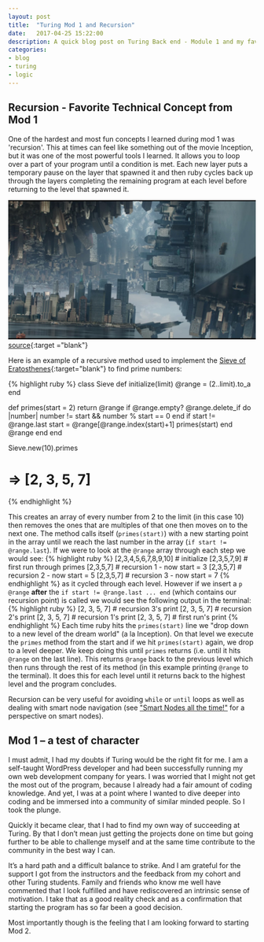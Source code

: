 ```yaml
---
layout: post
title:  "Turing Mod 1 and Recursion"
date:   2017-04-25 15:22:00
description: A quick blog post on Turing Back end - Module 1 and my favorite technical concept, recursion.
categories:
- blog
- turing
- logic
---
```



## Recursion - Favorite Technical Concept from Mod 1
One of the hardest and most fun concepts I learned during mod 1 was 'recursion'.  This at times can feel like something out of the movie Inception, but it was one of the most powerful tools I learned.  It allows you to loop over a part of your program until a condition is met. Each new layer puts a temporary pause on the layer that spawned it and then ruby cycles back up through the layers completing the remaining program at each level before returning to the level that spawned it.

![Worlds Folding - Dr. Strange Inception](/assets/images/inception.jpg "Inception / Dr. Strange image")
[source](http://www.gizmodo.co.uk/2016/04/first-doctor-strange-trailer-shows-marvel-doing-an-inception/){:target ="blank"}

Here is an example of a recursive method used to implement the [Sieve of Eratosthenes](https://en.wikipedia.org/wiki/Sieve_of_Eratosthenes){:target="blank"} to find prime numbers:

{% highlight ruby %}
class Sieve
  def initialize(limit)
    @range = (2..limit).to_a
  end

  def primes(start = 2)
    return @range if @range.empty?
    @range.delete_if do |number|
      number != start && number % start == 0
    end
    if start != @range.last
      start = @range[@range.index(start)+1]
      primes(start)
    end
    @range
  end
end

Sieve.new(10).primes
# => [2, 3, 5, 7]
{% endhighlight %}

This creates an array of every number from 2 to the limit (in this case 10) then removes the ones that are multiples of that one then moves on to the next one. The method calls itself (`primes(start)`) with a new starting point in the array until we reach the last number in the array (`if start != @range.last`).  If we were to look at the `@range` array through each step we would see:
{% highlight ruby %}
[2,3,4,5,6,7,8,9,10] # initialize
[2,3,5,7,9] # first run through primes
[2,3,5,7] # recursion 1 - now start = 3
[2,3,5,7] # recursion 2 - now start = 5
[2,3,5,7] # recursion 3 - now start = 7
{% endhighlight %}
as it cycled through each level.  However if we insert a `p @range` **after** the `if start != @range.last ... end` (which contains our recursion point) is called we would see the following output in the terminal:
{% highlight ruby %}
[2, 3, 5, 7] # recursion 3's print
[2, 3, 5, 7] # recursion 2's print
[2, 3, 5, 7] # recursion 1's print
[2, 3, 5, 7] # first run's print
{% endhighlight %}
Each time ruby hits the `primes(start)` line we "drop down to a new level of the dream world" (a la Inception).  On that level we execute the `primes` method from the start and if we hit `primes(start)` again, we drop to a level deeper.  We keep doing this until `primes` returns (i.e. until it hits `@range` on the last line).  This returns `@range` back to the previous level which then runs through the rest of its method (in this example printing `@range` to the terminal). It does this for each level until it returns back to the highest level and the program concludes.

Recursion can be very useful for avoiding `while` or `until` loops as well as dealing with smart node navigation (see ["Smart Nodes all the time!"](https://iamchrissmith.io/blog/ruby/logic/2017/04/15/smart-nodes/) for a perspective on smart nodes).

## Mod 1 – a test of character

I must admit, I had my doubts if Turing would be the right fit for me. I am a self-taught WordPress developer and had been successfully running my own web development company for years. I was worried that I might not get the most out of the program, because I already had a fair amount of coding knowledge. And yet, I was at a point where I wanted to dive deeper into coding and be immersed into a community of similar minded people. So I took the plunge.

Quickly it became clear, that I had to find my own way of succeeding at Turing. By that I don’t mean just getting the projects done on time but going further to be able to challenge myself and at the same time contribute to the community in the best way I can.

It’s a hard path and a difficult balance to strike. And I am grateful for the support I got from the instructors and the feedback from my cohort and other Turing students. Family and friends who know me well have commented that I look fulfilled and have rediscovered an intrinsic sense of motivation. I take that as a good reality check and as a confirmation that starting the program has so far been a good decision.  

Most importantly though is the feeling that I am looking forward to starting Mod 2.

[turing]: https://www.turing.io/
